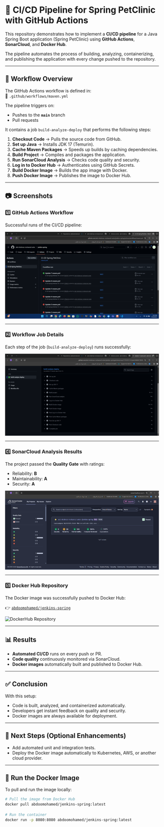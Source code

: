 # 🚀 CI/CD Pipeline for Spring PetClinic with GitHub Actions

This repository demonstrates how to implement a **CI/CD pipeline** for a Java Spring Boot application (Spring PetClinic) using **GitHub Actions**, **SonarCloud**, and **Docker Hub**.  

The pipeline automates the process of building, analyzing, containerizing, and publishing the application with every change pushed to the repository.  

---

## 🔄 Workflow Overview

The GitHub Actions workflow is defined in:  
📂 `.github/workflows/maven.yml`

The pipeline triggers on:
- Pushes to the **`main`** branch  
- Pull requests  

It contains a job `build-analyze-deploy` that performs the following steps:  

1. **Checkout Code** → Pulls the source code from GitHub.  
2. **Set up Java** → Installs JDK 17 (Temurin).  
3. **Cache Maven Packages** → Speeds up builds by caching dependencies.  
4. **Build Project** → Compiles and packages the application.  
5. **Run SonarCloud Analysis** → Checks code quality and security.  
6. **Log in to Docker Hub** → Authenticates using GitHub Secrets.  
7. **Build Docker Image** → Builds the app image with Docker.  
8. **Push Docker Image** → Publishes the image to Docker Hub.  

---

## 📷 Screenshots

### 1️⃣ GitHub Actions Workflow  
Successful runs of the CI/CD pipeline:  

![GitHub Actions Workflow](1.png)

---

### 2️⃣ Workflow Job Details  
Each step of the job (`build-analyze-deploy`) runs successfully:  

![Workflow Steps](2.png)

---

### 4️⃣ SonarCloud Analysis Results  
The project passed the **Quality Gate** with ratings:  
- Reliability: **B**  
- Maintainability: **A**  
- Security: **A**  

![SonarCloud Results](sonarcloud.png)

---

### 5️⃣ Docker Hub Repository  
The Docker image was successfully pushed to Docker Hub:  

👉 [`abdoomohamed/jenkins-spring`](https://hub.docker.com/repository/docker/abdoomohamed/jenkins-spring)  

![DockerHub Repository](/dockerhup.jpg)

---

## 📊 Results

- **Automated CI/CD** runs on every push or PR.  
- **Code quality** continuously monitored via SonarCloud.  
- **Docker images** automatically built and published to Docker Hub.  

---

## ✅ Conclusion

With this setup:
- Code is built, analyzed, and containerized automatically.  
- Developers get instant feedback on quality and security.  
- Docker images are always available for deployment.  

---

## 🔮 Next Steps (Optional Enhancements)

- Add automated unit and integration tests.  
- Deploy the Docker image automatically to Kubernetes, AWS, or another cloud provider.  

---

## 🐳 Run the Docker Image

To pull and run the image locally:  

```bash
# Pull the image from Docker Hub
docker pull abdoomohamed/jenkins-spring:latest

# Run the container
docker run -p 8080:8080 abdoomohamed/jenkins-spring:latest

